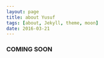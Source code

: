 ```yaml
---
layout: page
title: about Yusuf
tags: [about, Jekyll, theme, moon]
date: 2016-03-21
---
```

    
### COMING SOON
